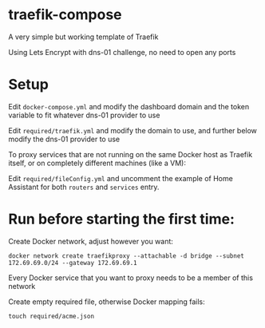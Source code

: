 # traefik-compose

A very simple but working template of Traefik

Using Lets Encrypt with dns-01 challenge, no need to open any ports

# Setup

Edit `docker-compose.yml` and modify the dashboard domain and the token variable to fit whatever dns-01 provider to use

Edit `required/traefik.yml` and modify the domain to use, and further below modify the dns-01 provider to use

To proxy services that are not running on the same Docker host as Traefik itself, or on completely different machines (like a VM):

Edit `required/fileConfig.yml` and uncomment the example of Home Assistant for both `routers` and `services` entry.

# Run before starting the first time:

Create Docker network, adjust however you want:

`docker network create traefikproxy --attachable -d bridge --subnet 172.69.69.0/24 --gateway 172.69.69.1`

Every Docker service that you want to proxy needs to be a member of this network

Create empty required file, otherwise Docker mapping fails:

`touch required/acme.json`
